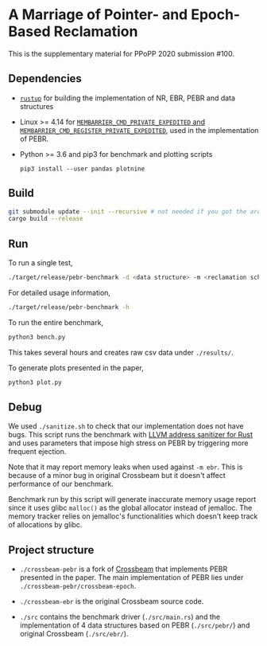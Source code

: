 # A Marriage of Pointer- and Epoch-Based Reclamation

This is the supplementary material for PPoPP 2020 submission #100.

## Dependencies

* [`rustup`](https://rustup.rs/) for building the implementation of NR, EBR, PEBR and data structures

* Linux >= 4.14 for [`MEMBARRIER_CMD_PRIVATE_EXPEDITED` and `MEMBARRIER_CMD_REGISTER_PRIVATE_EXPEDITED`](http://man7.org/linux/man-pages/man2/membarrier.2.html), used in the implementation of PEBR.

* Python >= 3.6 and pip3 for benchmark and plotting scripts

    ```
    pip3 install --user pandas plotnine
    ```

## Build

```sh
git submodule update --init --recursive # not needed if you got the archived source code
cargo build --release
```

## Run

To run a single test,

```sh
./target/release/pebr-benchmark -d <data structure> -m <reclamation scheme> -t <threads>
```

For detailed usage information,

```sh
./target/release/pebr-benchmark -h
```

To run the entire benchmark, 

```sh
python3 bench.py
```

This takes several hours and creates raw csv data under `./results/`.


To generate plots presented in the paper,

```sh
python3 plot.py
```


## Debug

We used `./sanitize.sh` to check that our implementation does not have bugs.
This script runs the benchmark with [LLVM address sanitizer for Rust](https://github.com/japaric/rust-san)
and uses parameters that impose high stress on PEBR by triggering more frequent ejection.

Note that it may report memory leaks when used against `-m ebr`.
This is because of a minor bug in original Crossbeam but it doesn't affect performance of our benchmark.

Benchmark run by this script will generate inaccurate memory usage report since it uses glibc `malloc()` as the global allocator instead of jemalloc.
The memory tracker relies on jemalloc's functionalities which doesn't keep track of allocations by glibc.


## Project structure

 * `./crossbeam-pebr` is a fork of [Crossbeam](https://github.com/crossbeam-rs/crossbeam) that implements PEBR presented in the paper. The main implementation of PEBR lies under `./crossbeam-pebr/crossbeam-epoch`.

 * `./crossbeam-ebr` is the original Crossbeam source code.

 * `./src` contains the benchmark driver (`./src/main.rs`) and the implementation of 4 data structures based on PEBR (`./src/pebr/`) and original Crossbeam (`./src/ebr/`).


